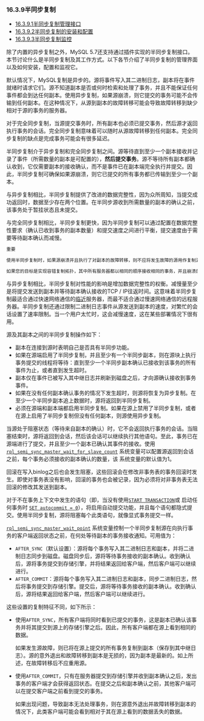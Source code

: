### 16.3.9半同步复制

- [16.3.9.1半同步复制管理接口](https://dev.mysql.com/doc/refman/5.7/en/replication-semisync-interface.html)
- [16.3.9.2半同步复制的安装和配置](https://dev.mysql.com/doc/refman/5.7/en/replication-semisync-installation.html)
- [16.3.9.3半同步复制监控](https://dev.mysql.com/doc/refman/5.7/en/replication-semisync-monitoring.html)



除了内置的异步复制之外，MySQL 5.7还支持通过插件实现的半同步复制接口。本节讨论什么是半同步复制及其工作方式。以下各节介绍了半同步复制的管理界面以及如何安装，配置和监视它。

默认情况下，MySQL复制是异步的。源将事件写入其二进制日志，副本将在事件就绪时请求它们。源不知道副本是否或何时检索和处理了事务，并且不能保证任何事件都会到达任何副本。使用异步复制，如果源崩溃，则它提交的事务可能不会传输到任何副本。在这种情况下，从源到副本的故障转移可能会导致故障转移到缺少相对于源的事务的服务器。

对于完全同步复制，当源提交事务时，所有副本也必须已提交事务，然后源才返回执行事务的会话。完全同步复制意味着可以随时从源故障转移到任何副本。完全同步复制的缺点是完成事务可能会有很多延迟。

半同步复制介于异步复制和完全同步复制之间。源等待直到至少一个副本接收并记录了事件（所需数量的副本是可配置的），**然后提交事务**。源不等待所有副本都确认收到，它仅需要副本的接收确认，而不是事件已在副本端完全执行并提交。因此，半同步复制可确保如果源崩溃，则它已提交的所有事务都已传输到至少一个副本。

与异步复制相比，半同步复制提供了改进的数据完整性，因为众所周知，当提交成功返回时，数据至少存在两个位置。在半同步源收到所需数量的副本的确认之前，该事务处于暂挂状态且未提交。

与完全同步复制相比，半同步复制更快，因为半同步复制可以通过配置在数据完整性要求（确认已收到事务的副本数量）和提交速度之间进行平衡，提交速度由于需要等待副本确认而减慢。

```java
重要

使用半同步复制时，如果源崩溃并且执行了对副本的故障转移，则不应将发生故障的源用作复制源服务器，而应将其丢弃。它可能具有任何副本都未确认的事务，因此在故障转移之前未提交这些事务。

如果您的目标是实现容错复制拓扑，其中所有服务器都以相同的顺序接收相同的事务，并且崩溃的服务器可以重新加入组并自动更新，则可以使用组复制来实现此目的。 。有关信息，请参见 [第17章，*组复制*](https://dev.mysql.com/doc/refman/5.7/en/group-replication.html)。
```

与异步复制相比，半同步复制对性能的影响是增加数据完整性的权衡。减慢量至少是将提交发送到副本并等待副本确认接收的TCP / IP往返时间。这意味着半同步复制最适合通过快速网络通信的<u>临近</u>服务器，而最不适合通过慢速网络通信的远程服务器。半同步复制还通过限制二进制日志事件从源发送到副本的速度，对繁忙的会话设置了速率限制。当一个用户太忙时，这会减慢速度，这在某些部署情况下很有用。

源及其副本之间的半同步复制操作如下：

- 副本在连接到源时表明自己是否具有半同步功能。
- 如果在源端启用了半同步复制，并且至少有一个半同步副本，则在源块上执行事务提交的线程将等待：直到至少一个半同步副本确认已接收到该事务的所有事件为止，或者直到发生超时。
- 副本仅在事件已被写入其中继日志并刷新到磁盘之后，才向源确认接收到事务事件。
- 如果在没有任何副本确认事务的情况下发生超时，则源将恢复为异步复制。在至少一个半同步副本追上数据时，源将返回到半同步复制。
- 必须在源端和副本端都启用半同步复制。如果在源上禁用了半同步复制，或者在源上启用了半同步复制但没有任何副本，则源使用异步复制。

当源处于阻塞状态（等待来自副本的确认）时，它不会返回执行事务的会话。当阻塞结束时，源将返回到会话，然后该会话可以继续执行其他语句。至此，事务已在源端进行了提交，并且至少一个副本已确认其事件的接收。使用[`rpl_semi_sync_master_wait_for_slave_count`](https://dev.mysql.com/doc/refman/5.7/en/replication-options-master.html#sysvar_rpl_semi_sync_master_wait_for_slave_count) 系统变量可以配置源返回到会话之前，每个事务必须接收的副本确认的数量，该 系统变量的默认值为1。

回滚在写入binlog之后也会发生阻塞，这些回滚会在修改非事务表的事务回滚时发生。即使对事务表没有影响，回滚的事务也会被记录，因为必须将对非事务表无法回滚的修改其发送到副本。

对于不在事务上下文中发生的语句（即，当没有使用[`START TRANSACTION`](https://dev.mysql.com/doc/refman/5.7/en/commit.html)或 启动任何事务时 [`SET autocommit = 0`](https://dev.mysql.com/doc/refman/5.7/en/set-variable.html)），将启用自动提交功能，并且每个语句都隐式提交。使用半同步复制，源将阻塞每个此类语句，就像显式事务提交一样。

 [`rpl_semi_sync_master_wait_point`](https://dev.mysql.com/doc/refman/5.7/en/replication-options-master.html#sysvar_rpl_semi_sync_master_wait_point) 系统变量控制一个半同步复制源在向执行事务的客户端返回状态之前，在何处等待副本的事务接收通知。可用值为：

- `AFTER_SYNC`（默认设置）：源将每个事务写入其二进制日志和副本，并将二进制日志同步到磁盘。磁盘同步后，源将等待事务接收的副本确认。收到确认后，源将事务提交到存储引擎，并将结果返回给客户端，然后客户端可以继续进行。
- `AFTER_COMMIT`：源将每个事务写入其二进制日志和副本，同步二进制日志，然后将事务提交到存储引擎。提交后，源将等待事务接收的副本确认。收到确认后，源将结果返回给客户端，然后客户端可以继续进行。

这些设置的复制特征不同，如下所示：

- 使用`AFTER_SYNC`，所有客户端将同时看到已提交的事务，这是副本已确认该事务并将其提交到源上的存储引擎之后。因此，所有客户端都在源上看到相同的数据。

  如果发生源故障，则已将在源上提交的所有事务复制到副本（保存到其中继日志）。源的意外退出和故障转移到副本是无损的，因为副本是最新的。如上所述，在故障转移后不应重用源。

- 使用`AFTER_COMMIT`，只有在服务器提交到存储引擎并收到副本确认之后，发出事务的客户端才会获得返回状态。在提交之后和副本确认之前，其他客户端可以在提交客户端之前看到提交的事务。

  如果出现问题，导致副本无法处理事务，则在源意外退出并故障转移到副本的情况下，此类客户端可能会看到相对于其在源上看到的数据丢失的数据。
